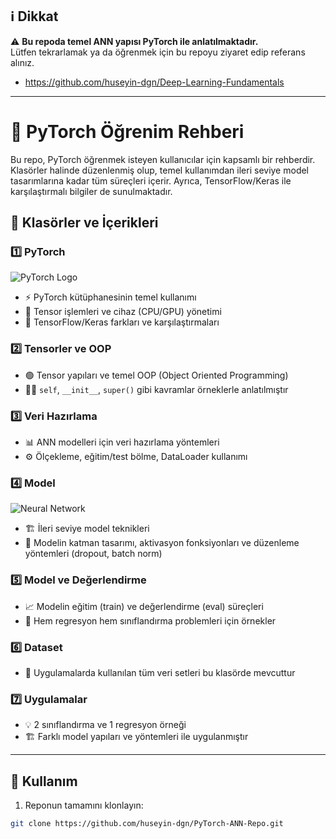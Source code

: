 ## ℹ️ Dikkat

⚠️ **Bu repoda temel ANN yapısı PyTorch ile anlatılmaktadır.**  
Lütfen tekrarlamak ya da öğrenmek için bu repoyu ziyaret edip referans alınız.

- https://github.com/huseyin-dgn/Deep-Learning-Fundamentals
  


---

# 🚀 PyTorch Öğrenim Rehberi

Bu repo, PyTorch öğrenmek isteyen kullanıcılar için kapsamlı bir rehberdir. Klasörler halinde düzenlenmiş olup, temel kullanımdan ileri seviye model tasarımlarına kadar tüm süreçleri içerir. Ayrıca, TensorFlow/Keras ile karşılaştırmalı bilgiler de sunulmaktadır.  


## 📂 Klasörler ve İçerikleri

### 1️⃣ PyTorch
![PyTorch Logo](https://upload.wikimedia.org/wikipedia/commons/1/10/PyTorch_logo_icon.svg)
- ⚡ PyTorch kütüphanesinin temel kullanımı  
- 🧮 Tensor işlemleri ve cihaz (CPU/GPU) yönetimi  
- 🔄 TensorFlow/Keras farkları ve karşılaştırmaları  

### 2️⃣ Tensorler ve OOP
- 🟢 Tensor yapıları ve temel OOP (Object Oriented Programming)  
- 👨‍💻 `self`, `__init__`, `super()` gibi kavramlar örneklerle anlatılmıştır  

### 3️⃣ Veri Hazırlama
- 📊 ANN modelleri için veri hazırlama yöntemleri  
- ⚙️ Ölçekleme, eğitim/test bölme, DataLoader kullanımı  

### 4️⃣ Model
![Neural Network](https://upload.wikimedia.org/wikipedia/commons/e/e4/Artificial_neural_network.svg)
- 🏗️ İleri seviye model teknikleri  
- 📝 Modelin katman tasarımı, aktivasyon fonksiyonları ve düzenleme yöntemleri (dropout, batch norm)  

### 5️⃣ Model ve Değerlendirme
- 📈 Modelin eğitim (train) ve değerlendirme (eval) süreçleri  
- 🔹 Hem regresyon hem sınıflandırma problemleri için örnekler  

### 6️⃣ Dataset
- 📁 Uygulamalarda kullanılan tüm veri setleri bu klasörde mevcuttur  

### 7️⃣ Uygulamalar
- 💡 2 sınıflandırma ve 1 regresyon örneği  
- 🏗️ Farklı model yapıları ve yöntemleri ile uygulanmıştır  

---

## 📌 Kullanım
1. Reponun tamamını klonlayın:  
```bash
git clone https://github.com/huseyin-dgn/PyTorch-ANN-Repo.git


